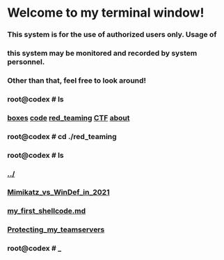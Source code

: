 # Welcome to my terminal window!                                                               
###  This system is for the use of authorized users only.  Usage of   
###  this system may be monitored and recorded by system personnel.                                                                   
###           Other than that, feel free to look around!  
### root@codex # ls
### [boxes](./boxes.md) [code](./code.md) [red_teaming](./red_teaming.md) [CTF](./ctf.md) [about](./about.md)
### root@codex # cd ./red_teaming
### root@codex # ls
### [../](../)  
### [Mimikatz_vs_WinDef_in_2021](red_teaming/Mimikatz_vs_WinDef_in_2021.md)  
### [my_first_shellcode.md](red_teaming/my_first_shellcode.md)  
### [Protecting_my_teamservers](red_teaming/protecting_my_teamservers.md)  
### root@codex # _  
